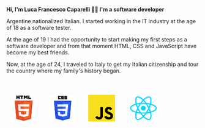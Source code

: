 **Hi, I'm Luca Francesco Caparelli 👋🤓  I'm a software developer**

Argentine nationalized Italian. I started working in the IT industry at the age of 18 as a software tester.
  
At the age of 19 I had the opportunity to start making my first steps as a software developer and from that moment HTML, CSS and JavaScript have become my best friends.

Now, at the age of 24, I traveled to Italy to get my Italian citizenship and tour the country where my family's history began.

<br>

<img width="70px" 
    height="70px" 
    style="margin: 10px"
    src="./assets/html.svg"> &nbsp;
<img width="70px" 
    height="70px" 
    style="margin: 10px"
    src="./assets/css.svg"> &nbsp;
<img width="70px" 
    height="70px" 
    style="margin: 10px"
    src="./assets/javascript.svg"> &nbsp; &nbsp;
<img width="70px" 
    height="70px" 
    style="margin: 10px"
    src="./assets/react.svg"> &nbsp;
